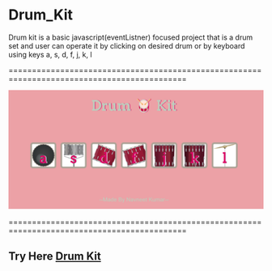 # Drum_Kit

Drum kit is a basic javascript(eventListner) focused project that is a drum set and user can operate it by clicking on desired drum or by keyboard using keys a, s, d, f, j, k, l

============================================================================================

![Game image](https://github.com/Navneet0801/Drum_Kit/blob/main/game.png)

============================================================================================

## Try Here [Drum Kit](https://navneet0801.github.io/Drum_Kit/)
